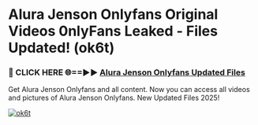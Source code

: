 # Alura Jenson Onlyfans Original Videos 0nlyFans Leaked - Files Updated! (ok6t)

<h3>🔴 CLICK HERE 🌐==►► <a href="https://tinyurl.com/ms9xzufz" rel="nofollow">Alura Jenson Onlyfans Updated Files</a></h3>

Get Alura Jenson Onlyfans and all content. Now you can access all videos and pictures of Alura Jenson Onlyfans. New Updated Files 2025!

[![ok6t](https://i.imgur.com/PQ7UWWw.gif)](https://tinyurl.com/ms9xzufz)
